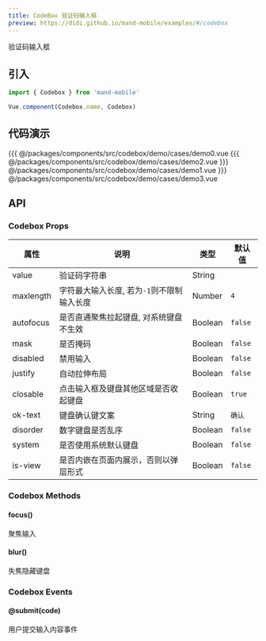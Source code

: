 ```yaml
---
title: CodeBox 验证码输入框
preview: https://didi.github.io/mand-mobile/examples/#/codebox
---
```


验证码输入框

## 引入

```javascript
import { Codebox } from 'mand-mobile'

Vue.component(Codebox.name, Codebox)
```

## 代码演示
<!-- DEMO -->
<MDDemoWrapper>
<!-- left wrapper -->
{{{ @/packages/components/src/codebox/demo/cases/demo0.vue
{{{ @/packages/components/src/codebox/demo/cases/demo2.vue
<!-- right wrapper -->
}}} @/packages/components/src/codebox/demo/cases/demo1.vue
}}} @/packages/components/src/codebox/demo/cases/demo3.vue
</MDDemoWrapper>

## API

### Codebox Props
|属性 | 说明 | 类型 | 默认值|
|----|-----|------|------|
|value|验证码字符串|String| |
|maxlength|字符最大输入长度, 若为`-1`则不限制输入长度|Number|`4`|
|autofocus|是否直通聚焦拉起键盘, 对系统键盘不生效|Boolean|`false`|
|mask|是否掩码|Boolean|`false`|
|disabled|禁用输入|Boolean|`false`|
|justify|自动拉伸布局|Boolean|`false`|
|closable|点击输入框及键盘其他区域是否收起键盘|Boolean|`true`|
|ok-text|键盘确认键文案|String|`确认`|
|disorder|数字键盘是否乱序|Boolean|`false`|
|system|是否使用系统默认键盘|Boolean|`false`|
|is-view|是否内嵌在页面内展示，否则以弹层形式|Boolean|`false`|

### Codebox Methods

#### focus()
聚焦输入

#### blur()
失焦隐藏键盘

### Codebox Events

#### @submit(code)
用户提交输入内容事件
